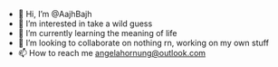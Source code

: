 - 👋 Hi, I’m @AajhBajh
- 👀 I’m interested in take a wild guess
- 🌱 I’m currently learning the meaning of life
- 💞️ I’m looking to collaborate on nothing rn, working on my own stuff
- 📫 How to reach me angelahornung@outlook.com

<!---
AajhBajh/AajhBajh is a ✨ special ✨ repository because its `README.md` (this file) appears on your GitHub profile.
You can click the Preview link to take a look at your changes.
--->
